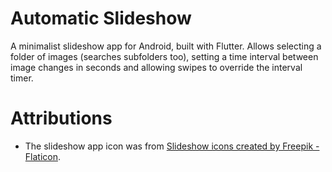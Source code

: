 # Automatic Slideshow

A minimalist slideshow app for Android, built with Flutter. Allows selecting a folder of images (searches subfolders too), setting a time interval between image changes in seconds and allowing swipes to override the interval timer. 


# Attributions
* The slideshow app icon was from [Slideshow icons created by Freepik - Flaticon](https://www.flaticon.com/free-icons/slideshow).

